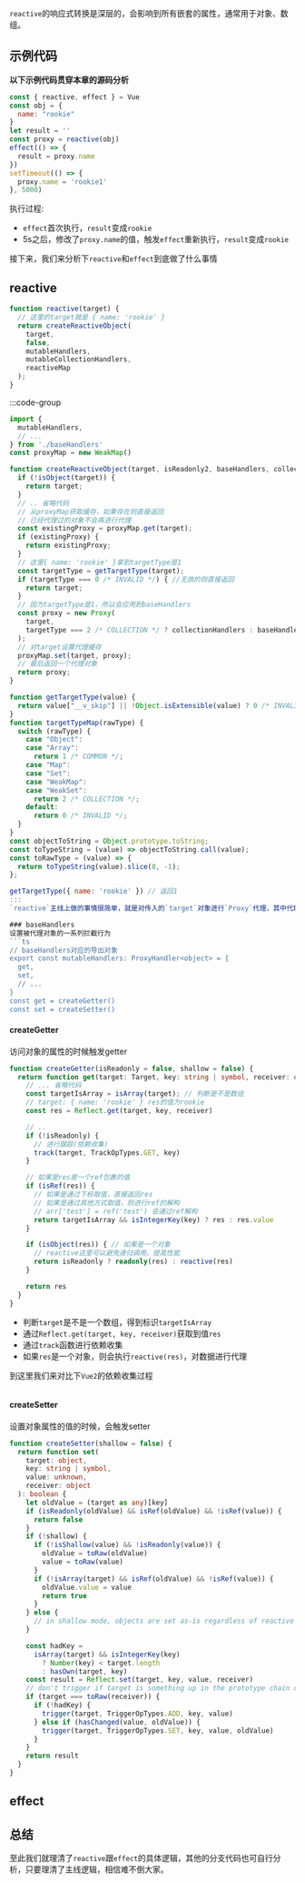 `reactive`的响应式转换是深层的，会影响到所有嵌套的属性，通常用于对象、数组。

## 示例代码
**以下示例代码贯穿本章的源码分析**
```js
const { reactive, effect } = Vue
const obj = {
  name: "rookie"
}
let result = ''
const proxy = reactive(obj)
effect(() => {
  result = proxy.name
})
setTimeout(() => {
  proxy.name = 'rookie1'
}, 5000)
```
执行过程:
- `effect`首次执行，`result`变成`rookie`
- 5s之后，修改了`proxy.name`的值，触发`effect`重新执行，`result`变成`rookie`

接下来，我们来分析下`reactive`和`effect`到底做了什么事情

## reactive
```js
function reactive(target) {
  // 这里的target就是 { name: 'rookie' }
  return createReactiveObject(
    target,
    false,
    mutableHandlers,
    mutableCollectionHandlers,
    reactiveMap
  );
}
```

:::code-group
```js [reactive.js]
import {
  mutableHandlers,
  // ...
} from './baseHandlers'
const proxyMap = new WeakMap()

function createReactiveObject(target, isReadonly2, baseHandlers, collectionHandlers, proxyMap) {
  if (!isObject(target)) {
    return target;
  }
  // .. 省略代码
  // 从proxyMap获取缓存，如果存在则直接返回
  // 已经代理过的对象不会再进行代理
  const existingProxy = proxyMap.get(target);
  if (existingProxy) {
    return existingProxy;
  }
  // 这里{ name: 'rookie' }拿到targetType是1
  const targetType = getTargetType(target);
  if (targetType === 0 /* INVALID */) { //无效的则直接返回
    return target;
  }
  // 因为targetType是1，所以会应用到baseHandlers
  const proxy = new Proxy(
    target,
    targetType === 2 /* COLLECTION */ ? collectionHandlers : baseHandlers
  );
  // 对target设置代理缓存
  proxyMap.set(target, proxy);
  // 最后返回一个代理对象
  return proxy;
}
```
```js [getTargetType.js]
function getTargetType(value) {
  return value["__v_skip"] || !Object.isExtensible(value) ? 0 /* INVALID */ : targetTypeMap(toRawType(value));
}
function targetTypeMap(rawType) {
  switch (rawType) {
    case "Object":
    case "Array":
      return 1 /* COMMON */;
    case "Map":
    case "Set":
    case "WeakMap":
    case "WeakSet":
      return 2 /* COLLECTION */;
    default:
      return 0 /* INVALID */;
  }
}
const objectToString = Object.prototype.toString;
const toTypeString = (value) => objectToString.call(value);
const toRawType = (value) => {
  return toTypeString(value).slice(8, -1);
};

getTargetType({ name: 'rookie' }) // 返回1
:::
`reactive`主线上做的事情很简单，就是对传入的`target`对象进行`Proxy`代理，其中代理的逻辑就在`baseHandlers`对象中

### baseHandlers
设置被代理对象的一系列拦截行为
```ts
// baseHandlers对应的导出对象
export const mutableHandlers: ProxyHandler<object> = {
  get,
  set,
  // ...
}
const get = createGetter()
const set = createSetter()
```
#### createGetter
访问对象的属性的时候触发getter
```ts
function createGetter(isReadonly = false, shallow = false) {
  return function get(target: Target, key: string | symbol, receiver: object) {
    // ... 省略代码
    const targetIsArray = isArray(target); // 判断是不是数组
    // target: { name: 'rookie' } res的值为rookie
    const res = Reflect.get(target, key, receiver)

    // ..
    if (!isReadonly) {
      // 进行跟踪(依赖收集)
      track(target, TrackOpTypes.GET, key)
    }

    // 如果是res是一个ref包裹的值
    if (isRef(res)) { 
      // 如果是通过下标取值，直接返回res
      // 如果是通过其他方式取值，则进行ref的解构
      // arr['test'] = ref('test') 会通过ref解构
      return targetIsArray && isIntegerKey(key) ? res : res.value
    }

    if (isObject(res)) { // 如果是一个对象
      // reactive这里可以避免递归调用，提高性能
      return isReadonly ? readonly(res) : reactive(res)
    }

    return res
  }
}
```
- 判断`target`是不是一个数组，得到标识`targetIsArray`
- 通过`Reflect.get(target, key, receiver)`获取到值`res`
- 通过`track`函数进行依赖收集
- 如果`res`是一个对象，则会执行`reactive(res)`，对数据进行代理

到这里我们来对比下`Vue2`的依赖收集过程
```js

```

#### createSetter
设置对象属性的值的时候，会触发setter
```ts
function createSetter(shallow = false) {
  return function set(
    target: object,
    key: string | symbol,
    value: unknown,
    receiver: object
  ): boolean {
    let oldValue = (target as any)[key]
    if (isReadonly(oldValue) && isRef(oldValue) && !isRef(value)) {
      return false
    }
    if (!shallow) {
      if (!isShallow(value) && !isReadonly(value)) {
        oldValue = toRaw(oldValue)
        value = toRaw(value)
      }
      if (!isArray(target) && isRef(oldValue) && !isRef(value)) {
        oldValue.value = value
        return true
      }
    } else {
      // in shallow mode, objects are set as-is regardless of reactive or not
    }

    const hadKey =
      isArray(target) && isIntegerKey(key)
        ? Number(key) < target.length
        : hasOwn(target, key)
    const result = Reflect.set(target, key, value, receiver)
    // don't trigger if target is something up in the prototype chain of original
    if (target === toRaw(receiver)) {
      if (!hadKey) {
        trigger(target, TriggerOpTypes.ADD, key, value)
      } else if (hasChanged(value, oldValue)) {
        trigger(target, TriggerOpTypes.SET, key, value, oldValue)
      }
    }
    return result
  }
}
```
## effect


## 总结

至此我们就理清了`reactive`跟`effect`的具体逻辑，其他的分支代码也可自行分析，只要理清了主线逻辑，相信难不倒大家。